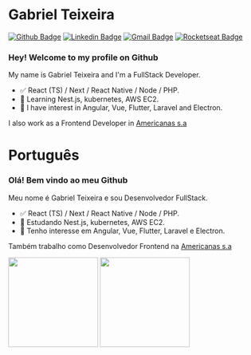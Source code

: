 # Gabriel Teixeira 

[![Github Badge](https://img.shields.io/badge/-Github-000?style=flat-square&logo=Github&logoColor=white&link=https://github.com/gabriel-nt)](https://github.com/gabriel-nt)
[![Linkedin Badge](https://img.shields.io/badge/-LinkedIn-blue?style=flat-square&logo=Linkedin&logoColor=white&link=https://www.linkedin.com/in/gabriel-nt/)](https://www.linkedin.com/in/gabriel-nt/)
[![Gmail Badge](https://img.shields.io/badge/-Gmail-c14438?style=flat-square&logo=Gmail&logoColor=white&link=mailto:gabrielnt.dev@gmail.com)](mailto:gabrielnt.dev@gmail.com)
[![Rocketseat Badge](https://img.shields.io/badge/Rocketseat-8257e5?style=flat-square&link=https://app.rocketseat.com.br/me/gabriel-nt)](https://app.rocketseat.com.br/me/gabriel-nt)

### Hey! Welcome to my profile on Github

My name is Gabriel Teixeira and I'm a FullStack Developer.

- ✅ React (TS) / Next / React Native / Node / PHP.
- 📕 Learning Nest.js, kubernetes, AWS EC2.
- 📖 I have interest in Angular, Vue, Flutter, Laravel and Electron.

I also work as a Frontend Developer in [Americanas s.a](https://www.linkedin.com/company/americanas-sa/)

# Português
### Olá! Bem vindo ao meu Github

Meu nome é Gabriel Teixeira e sou Desenvolvedor FullStack.

- ✅ React (TS) / Next / React Native / Node / PHP.
- 📕 Estudando Nest.js, kubernetes, AWS EC2.
- 📖 Tenho interesse em Angular, Vue, Flutter, Laravel e Electron.

Também trabalho como Desenvolvedor Frontend na [Americanas s.a](https://www.linkedin.com/company/americanas-sa/)

<div>
  <img height='180em' src="https://github-readme-stats.vercel.app/api?username=gabriel-nt&theme=light&show_icons=true" />
  <img height='180em' src='https://github-readme-stats.vercel.app/api/top-langs/?username=gabriel-nt&layout=compact&theme=light' />
</div>
